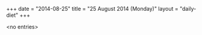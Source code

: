 +++
date = "2014-08-25"
title = "25 August 2014 (Monday)"
layout = "daily-diet"
+++

<p>&lt;no entries&gt;</p>